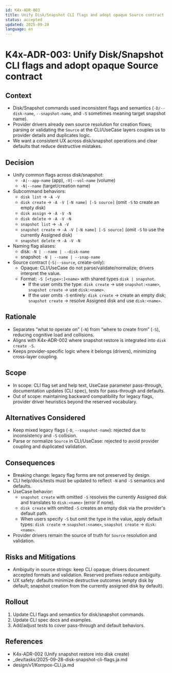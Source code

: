 ```yaml
---
id: K4x-ADR-003
title: Unify Disk/Snapshot CLI flags and adopt opaque Source contract
status: accepted
updated: 2025-09-28
language: en
---
```

# K4x-ADR-003: Unify Disk/Snapshot CLI flags and adopt opaque Source contract

## Context

- Disk/Snapshot commands used inconsistent flags and semantics (`-D/--disk-name`, `--snapshot-name`, and `-S` sometimes meaning target snapshot name).
- Provider drivers already own source resolution for creation flows; parsing or validating the `Source` at the CLI/UseCase layers couples us to provider details and duplicates logic.
- We want a consistent UX across disk/snapshot operations and clear defaults that reduce destructive mistakes.

## Decision

- Unify common flags across disk/snapshot:
  - `-A|--app-name` (app), `-V|--vol-name` (volume)
  - `-N|--name` (target/creation name)
- Subcommand behaviors:
  - `disk list`   → `-A -V`
  - `disk create` → `-A -V [-N name] [-S source]` (omit `-S` to create an empty disk)
  - `disk assign` → `-A -V -N`
  - `disk delete` → `-A -V -N`
  - `snapshot list`   → `-A -V`
  - `snapshot create` → `-A -V [-N name] [-S source]` (omit `-S` to use the currently Assigned disk)
  - `snapshot delete` → `-A -V -N`
- Naming flag aliases:
  - disk: `-N | --name | --disk-name`
  - snapshot: `-N | --name | --snap-name`
- Source contract (`-S|--source`, create-only):
  - Opaque: CLI/UseCase do not parse/validate/normalize; drivers interpret the value.
  - Format: `-S [<type>:]<name>` with shared types `disk | snapshot`.
    - If the user omits the type: `disk create` → use `snapshot:<name>`, `snapshot create` → use `disk:<name>`.
    - If the user omits `-S` entirely: `disk create` → create an empty disk; `snapshot create` → resolve Assigned disk and use `disk:<name>`.

## Rationale

- Separates “what to operate on” (`-N`) from “where to create from” (`-S`), reducing cognitive load and collisions.
- Aligns with K4x-ADR-002 where snapshot restore is integrated into `disk create -S`.
- Keeps provider-specific logic where it belongs (drivers), minimizing cross-layer coupling.

## Scope

- In scope: CLI flag set and help text, UseCase parameter pass-through, documentation updates (CLI spec), tests for pass-through and defaults.
- Out of scope: maintaining backward compatibility for legacy flags, provider driver heuristics beyond the reserved vocabulary.

## Alternatives Considered

- Keep mixed legacy flags (`-D`, `--snapshot-name`): rejected due to inconsistency and `-S` collision.
- Parse or normalize `Source` in CLI/UseCase: rejected to avoid provider coupling and duplicated validation.

## Consequences

- Breaking change: legacy flag forms are not preserved by design.
- CLI help/docs/tests must be updated to reflect `-N` and `-S` semantics and defaults.
- UseCase behavior:
  - `snapshot create` with omitted `-S` resolves the currently Assigned disk and translates to `disk:<name>` (error if none).
  - `disk create` with omitted `-S` creates an empty disk via the provider's default path.
  - When users specify `-S` but omit the type in the value, apply default types: `disk create` → `snapshot:<name>`, `snapshot create` → `disk:<name>`.
- Provider drivers remain the source of truth for `Source` resolution and validation.

## Risks and Mitigations

- Ambiguity in source strings: keep CLI opaque; drivers document accepted formats and validation. Reserved prefixes reduce ambiguity.
- UX safety: defaults minimize destructive outcomes (empty disk by default; snapshot creation from the currently assigned disk by default).

## Rollout

1) Update CLI flags and semantics for disk/snapshot commands.
2) Update CLI spec docs and examples.
3) Add/adjust tests to cover pass-through and default behaviors.

## References

- K4x-ADR-002 (Unify snapshot restore into disk create)
- _dev/tasks/2025-09-28-disk-snapshot-cli-flags.ja.md
- design/v1/Kompox-CLI.ja.md